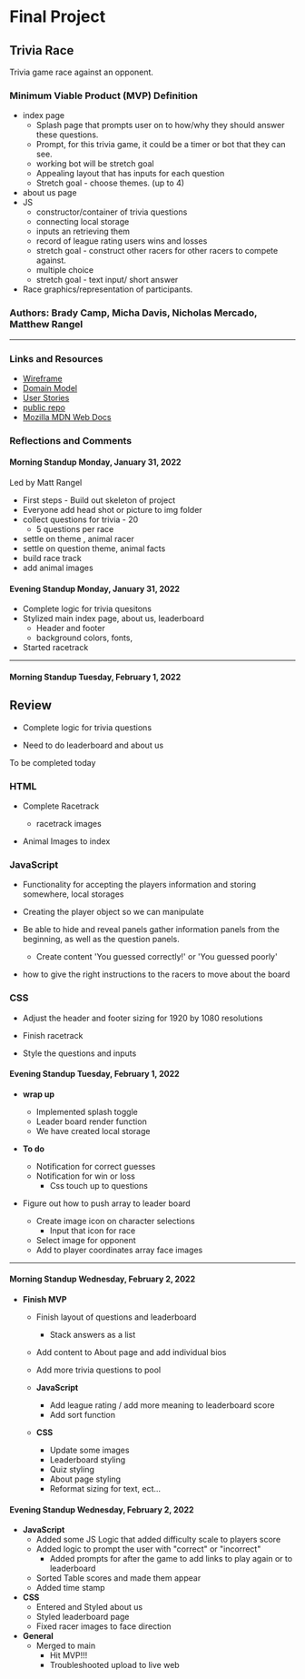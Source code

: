 # Final Project

## Trivia Race

Trivia game race against an opponent.

### Minimum Viable Product (MVP) Definition

- index page
  - Splash page that prompts user on to how/why they should answer these questions.
  - Prompt, for this trivia game, it could be a timer or bot that they can see.
  - working bot will be stretch goal
  - Appealing layout that has inputs for each question
  - Stretch goal - choose themes. (up to 4)
- about us page
- JS
  - constructor/container of trivia questions
  - connecting local storage
  - inputs an retrieving them
  - record of league rating users wins and losses
  - stretch goal - construct other racers for other racers to compete against.
  - multiple choice
  - stretch goal - text input/ short answer
- Race graphics/representation of participants.

### Authors: Brady Camp, Micha Davis, Nicholas Mercado, Matthew Rangel

-----------------

### Links and Resources

- [Wireframe](resources/wireframe.png)
- [Domain Model](resources/domain-model.png)
- [User Stories](https://github.com/orgs/The-Go-Gitters/projects/1)
- [public repo](https://github.com/The-Go-Gitters/turbo-octo-tribble)
- [Mozilla MDN Web Docs](https://developer.mozilla.org/en/docs/Web/JavaScript/Guide)

### Reflections and Comments

#### Morning Standup Monday, January 31, 2022

Led by Matt Rangel

- First steps - Build out skeleton of project
- Everyone add  head shot or picture to img folder
- collect questions for trivia - 20
  - 5 questions per race
- settle on theme , animal racer
- settle on question theme, animal facts
- build race track
- add animal images

#### Evening Standup Monday, January 31, 2022

- Complete logic for trivia quesitons
- Stylized main index page, about us, leaderboard
  - Header and footer
  - background colors, fonts,
- Started racetrack

-----------------

#### Morning Standup Tuesday, February 1, 2022

## Review

- Complete logic for trivia questions

- Need to do leaderboard and about us

To be completed today

### HTML

- Complete Racetrack
  - racetrack images

- Animal Images to index

### JavaScript

- Functionality for accepting the players information and storing somewhere, local storages

- Creating the player object so we can manipulate

- Be able to hide and reveal panels gather information panels from the beginning, as well as the question panels.
  - Create content 'You guessed correctly!' or 'You guessed poorly'

- how to give the right instructions to the racers to move about the board

### CSS

- Adjust the header and footer sizing for 1920 by 1080 resolutions

- Finish racetrack

- Style the questions and inputs

#### Evening Standup Tuesday, February 1, 2022

- **wrap up**
  - Implemented splash toggle
  - Leader board render function
  - We have created local storage

- **To do**
  - Notification for correct guesses
  - Notification for win or loss
    - Css touch up to questions
- Figure out how to push array to leader board
  - Create image icon on character selections
    - Input that icon for race
  - Select image for opponent
  - Add to player coordinates array face images

-----------------

#### Morning Standup Wednesday, February 2, 2022

- **Finish MVP**
  - Finish layout of questions and leaderboard
    - Stack answers as a list
  - Add content to About page and add individual bios
  - Add more trivia questions to pool

  - **JavaScript**
    - Add league rating / add more meaning to leaderboard score
    - Add sort function

  - **CSS**
    - Update some images
    - Leaderboard styling
    - Quiz styling
    - About page styling
    - Reformat sizing for text, ect...

#### Evening Standup Wednesday, February 2, 2022

- **JavaScript**
  - Added some JS Logic that added difficulty scale to players score
  - Added logic to prompt the user with "correct" or "incorrect"
    - Added prompts for after the game to add links to play again or to leaderboard
  - Sorted Table scores and made them appear
  - Added time stamp
- **CSS**
  - Entered and Styled about us
  - Styled leaderboard page
  - Fixed racer images to face direction
- **General**
  - Merged to main
    - Hit MVP!!!
    - Troubleshooted upload to live web
